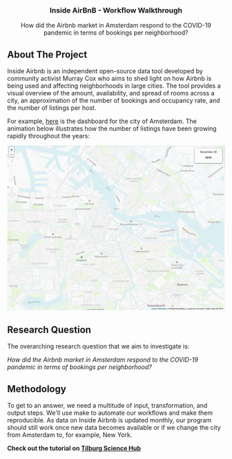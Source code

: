 <h3 align="center">Inside AirBnB - Workflow Walkthrough</h3>
<p align="center">
How did the Airbnb market in Amsterdam respond to the COVID-19 pandemic in terms of bookings per neighborhood?
  </p>
</div>

## About The Project
Inside Airbnb is an independent open-source data tool developed by community activist Murray Cox who aims to shed light on how Airbnb is being used and affecting neighborhoods in large cities. The tool provides a visual overview of the amount, availability, and spread of rooms across a city, an approximation of the number of bookings and occupancy rate, and the number of listings per host.

For example, [here](http://insideairbnb.com/amsterdam/) is the dashboard for the city of Amsterdam. The animation below illustrates how the number of listings have been growing rapidly throughout the years:

![](./readme-img/airbnb_expansion.gif)

## Research Question
The overarching research question that we aim to investigate is:

*How did the Airbnb market in Amsterdam respond to the COVID-19 pandemic in terms of bookings per neighborhood?*

## Methodology
To get to an answer, we need a multitude of input, transformation, and output steps. We'll use make to automate our workflows and make them reproducible. As data on Inside Airbnb is updated monthly, our program should still work once new data becomes available or if we change the city from Amsterdam to, for example, New York.


**Check out the tutorial on [Tilburg Science Hub](https://tilburgsciencehub.com/tutorials/more-tutorials/airbnb-workflow/airbnb-workflow-overview/)**
